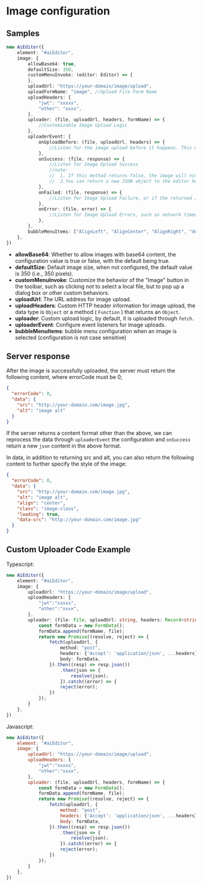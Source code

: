 # Image configuration

## Samples

```typescript
new AiEditor({
    element: "#aiEditor",
    image: {
        allowBase64: true,
        defaultSize: 350,
        customMenuInvoke: (editor: Editor) => {
        },
        uploadUrl: "https://your-domain/image/upload",
        uploadFormName: "image", //Upload File Form Name
        uploadHeaders: {
            "jwt": "xxxxx",
            "other": "xxxx",
        },
        uploader: (file, uploadUrl, headers, formName) => {
            //Customizable Image Upload Logic
        },
        uploaderEvent: {
            onUploadBefore: (file, uploadUrl, headers) => {
                //Listen for the image upload before it happens. This method can be left without returning any content, but if it returns false, the upload will be aborted.
            },
            onSuccess: (file, response) => {
                //Listen for Image Upload Success
                //note:
                //  1. If this method returns false, the image will not be inserted into the editor.
                //  2.You can return a new JSON object to the editor here.
            },
            onFailed: (file, response) => {
                //Listen for Image Upload Failure, or if the returned JSON information is incorrect.
            },
            onError: (file, error) => {
                //Listen for Image Upload Errors, such as network timeouts, etc.
            },
        },
        bubbleMenuItems: ["AlignLeft", "AlignCenter", "AlignRight", "delete"]
    },
})
```


- **allowBase64**: Whether to allow images with base64 content, the configuration value is true or false, with the default being true.
- **defaultSize**: Default image size, when not configured, the default value is 350 (i.e., 350 pixels).
- **customMenuInvoke**: Customize the behavior of the "Image" button in the toolbar, such as clicking not to select a local file, but to pop up a dialog box or other custom behaviors.
- **uploadUrl**: The URL address for image upload.
- **uploadHeaders**: Custom HTTP header information for image upload, the data type is `Object` or a method ( `Function` ) that returns an `Object`.
- **uploader**: Custom upload logic, by default, it is uploaded through `fetch`.
- **uploaderEvent**: Configure event listeners for image uploads.
- **bubbleMenuItems**: bubble menu configuration when an image is selected (configuration is not case sensitive)


## Server response

After the image is successfully uploaded, the server must return the following content, where errorCode must be 0;

```json
{
  "errorCode": 0,
  "data": {
    "src": "http://your-domain.com/image.jpg",
    "alt": "image alt"
  }
}
```

If the server returns a content format other than the above, we can reprocess the data through `uploaderEvent` the configuration and `onSuccess` return a new `json` content in the above format.

In data, in addition to returning src and alt, you can also return the following content to further specify the style of the image:

```json
{
  "errorCode": 0,
  "data": {
    "src": "http://your-domain.com/image.jpg",
    "alt": "image alt",
    "align": "center",
    "class": "image-class",
    "loading": true,
    "data-src": "http://your-domain.com/image.jpg"
  }
}
```


## Custom Uploader Code Example

Typescript:

```typescript
new AiEditor({
    element: "#aiEditor",
    image: {
        uploadUrl: "https://your-domain/image/upload",
        uploadHeaders: {
            "jwt":"xxxxx",
            "other":"xxxx",
        },
        uploader: (file: File, uploadUrl: string, headers: Record<string, any>, formName: string): Promise<Record<string, any>> => {
            const formData = new FormData();
            formData.append(formName, file);
            return new Promise((resolve, reject) => {
                fetch(uploadUrl, {
                    method: "post",
                    headers: {'Accept': 'application/json', ...headers},
                    body: formData,
                }).then((resp) => resp.json())
                    .then(json => {
                        resolve(json);
                    }).catch((error) => {
                    reject(error);
                })
            });
        }
    },
})
```

Javascript:


```js
new AiEditor({
    element: "#aiEditor",
    image: {
        uploadUrl: "https://your-domain/image/upload",
        uploadHeaders: {
            "jwt":"xxxxx",
            "other":"xxxx",
        },
        uploader: (file, uploadUrl, headers, formName) => {
            const formData = new FormData();
            formData.append(formName, file);
            return new Promise((resolve, reject) => {
                fetch(uploadUrl, {
                    method: "post",
                    headers: {'Accept': 'application/json', ...headers},
                    body: formData,
                }).then((resp) => resp.json())
                    .then(json => {
                        resolve(json);
                    }).catch((error) => {
                    reject(error);
                })
            });
        }
    },
})
```